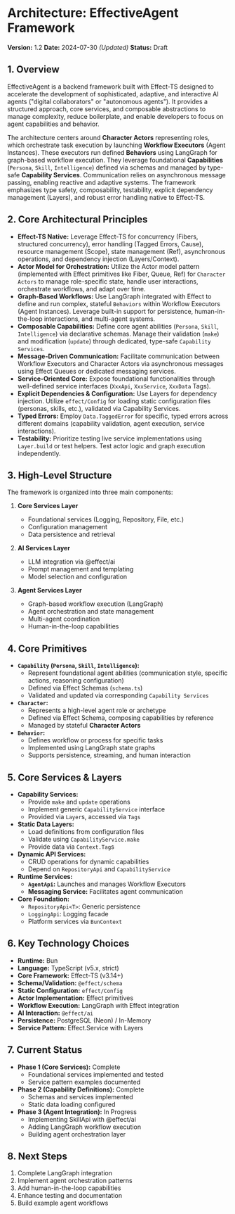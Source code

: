 # Architecture: EffectiveAgent Framework

**Version:** 1.2
**Date:** 2024-07-30 *(Updated)*
**Status:** Draft

## 1. Overview

EffectiveAgent is a backend framework built with Effect-TS designed to accelerate the development of sophisticated, adaptive, and interactive AI agents ("digital collaborators" or "autonomous agents"). It provides a structured approach, core services, and composable abstractions to manage complexity, reduce boilerplate, and enable developers to focus on agent capabilities and behavior.

The architecture centers around **Character Actors** representing roles, which orchestrate task execution by launching **Workflow Executors** (Agent Instances). These executors run defined **Behaviors** using LangGraph for graph-based workflow execution. They leverage foundational **Capabilities** (`Persona`, `Skill`, `Intelligence`) defined via schemas and managed by type-safe **Capability Services**. Communication relies on asynchronous message passing, enabling reactive and adaptive systems. The framework emphasizes type safety, composability, testability, explicit dependency management (Layers), and robust error handling native to Effect-TS.

## 2. Core Architectural Principles

*   **Effect-TS Native:** Leverage Effect-TS for concurrency (Fibers, structured concurrency), error handling (Tagged Errors, Cause), resource management (Scope), state management (Ref), asynchronous operations, and dependency injection (Layers/Context).
*   **Actor Model for Orchestration:** Utilize the Actor model pattern (implemented with Effect primitives like Fiber, Queue, Ref) for `Character Actors` to manage role-specific state, handle user interactions, orchestrate workflows, and adapt over time.
*   **Graph-Based Workflows:** Use LangGraph integrated with Effect to define and run complex, stateful `Behaviors` within Workflow Executors (Agent Instances). Leverage built-in support for persistence, human-in-the-loop interactions, and multi-agent systems.
*   **Composable Capabilities:** Define core agent abilities (`Persona`, `Skill`, `Intelligence`) via declarative schemas. Manage their validation (`make`) and modification (`update`) through dedicated, type-safe `Capability Services`.
*   **Message-Driven Communication:** Facilitate communication between Workflow Executors and Character Actors via asynchronous messages using Effect Queues or dedicated messaging services.
*   **Service-Oriented Core:** Expose foundational functionalities through well-defined service interfaces (`XxxApi`, `XxxService`, `XxxData` Tags).
*   **Explicit Dependencies & Configuration:** Use Layers for dependency injection. Utilize `effect/Config` for loading static configuration files (personas, skills, etc.), validated via Capability Services.
*   **Typed Errors:** Employ `Data.TaggedError` for specific, typed errors across different domains (capability validation, agent execution, service interactions).
*   **Testability:** Prioritize testing live service implementations using `Layer.build` or test helpers. Test actor logic and graph execution independently.

## 3. High-Level Structure

The framework is organized into three main components:

1. **Core Services Layer**
   - Foundational services (Logging, Repository, File, etc.)
   - Configuration management
   - Data persistence and retrieval

2. **AI Services Layer**
   - LLM integration via @effect/ai
   - Prompt management and templating
   - Model selection and configuration

3. **Agent Services Layer**
   - Graph-based workflow execution (LangGraph)
   - Agent orchestration and state management
   - Multi-agent coordination
   - Human-in-the-loop capabilities

## 4. Core Primitives

*   **`Capability` (`Persona`, `Skill`, `Intelligence`):**
    *   Represent foundational agent abilities (communication style, specific actions, reasoning configuration)
    *   Defined via Effect Schemas (`schema.ts`)
    *   Validated and updated via corresponding `Capability Services`
*   **`Character`:**
    *   Represents a high-level agent role or archetype
    *   Defined via Effect Schema, composing capabilities by reference
    *   Managed by stateful **Character Actors**
*   **`Behavior`:**
    *   Defines workflow or process for specific tasks
    *   Implemented using LangGraph state graphs
    *   Supports persistence, streaming, and human interaction

## 5. Core Services & Layers

*   **Capability Services:**
    *   Provide `make` and `update` operations
    *   Implement generic `CapabilityService` interface
    *   Provided via `Layer`s, accessed via `Tags`
*   **Static Data Layers:**
    *   Load definitions from configuration files
    *   Validate using `CapabilityService.make`
    *   Provide data via `Context.Tag`s
*   **Dynamic API Services:**
    *   CRUD operations for dynamic capabilities
    *   Depend on `RepositoryApi` and `CapabilityService`
*   **Runtime Services:**
    *   **`AgentApi`:** Launches and manages Workflow Executors
    *   **Messaging Service:** Facilitates agent communication
*   **Core Foundation:**
    *   `RepositoryApi<T>`: Generic persistence
    *   `LoggingApi`: Logging facade
    *   Platform services via `BunContext`

## 6. Key Technology Choices

*   **Runtime:** Bun
*   **Language:** TypeScript (v5.x, strict)
*   **Core Framework:** Effect-TS (v3.14+)
*   **Schema/Validation:** `@effect/schema`
*   **Static Configuration:** `effect/Config`
*   **Actor Implementation:** Effect primitives
*   **Workflow Execution:** LangGraph with Effect integration
*   **AI Interaction:** `@effect/ai`
*   **Persistence:** PostgreSQL (Neon) / In-Memory
*   **Service Pattern:** Effect.Service with Layers

## 7. Current Status

*   **Phase 1 (Core Services):** Complete
    - Foundational services implemented and tested
    - Service pattern examples documented
*   **Phase 2 (Capability Definitions):** Complete
    - Schemas and services implemented
    - Static data loading configured
*   **Phase 3 (Agent Integration):** In Progress
    - Implementing SkillApi with @effect/ai
    - Adding LangGraph workflow execution
    - Building agent orchestration layer

## 8. Next Steps

1. Complete LangGraph integration
2. Implement agent orchestration patterns
3. Add human-in-the-loop capabilities
4. Enhance testing and documentation
5. Build example agent workflows
